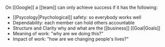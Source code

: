 On [[Google]] a [[team]] can only achieve success if it has the following:

- [[Psycology|Psychological]] safety: so everybody works well
- Dependability: each member can hold others accountable
- Structure and Clarity why and what are the [[business]] [[Goal|Goals]]
- Meaning of work: "why are we doing this?"
- Impact of work: "how are we changing people's lives?"